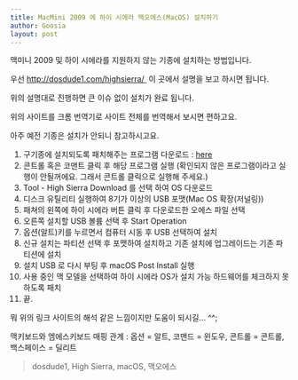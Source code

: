 ```yaml
---
title: MacMini 2009 에 하이 시에라 맥오에스(MacOS) 설치하기
author: Goosia
layout: post
---
```


맥미니 2009 및 하이 시에라를 지원하지 않는 기종에 설치하는 방법입니다.

우선 <a href="http://dosdude1.com/highsierra/">http://dosdude1.com/highsierra/ </a> 이 곳에서 설명을 보고 하시면 됩니다.

위의 설명대로 진행하면 큰 이슈 없이 설치가 완료 됩니다.

위의 사이트를 크롬 번역기로 사이트 전체를 번역해서 보시면 편하고요.

아주 예전 기종은 설치가 안되니 참고하시고요.
<ol>
 	<li>구기종에 설치되도록 패치해주는 프로그램 다운로드 : <a href="http://dosdude1.com/highsierra/macOS%20High%20Sierra%20Patcher.dmg">here</a></li>
 	<li>콘트롤 혹은 코맨트 클릭 후 해당 프로그램 실행 (확인되지 않은 프로그램이라고 실행이 안될꺼에요. 그래서 콘트롤 클릭으로 실행해 주세요.)</li>
 	<li>Tool - High Sierra Download 를 선택 하여 OS 다운로드</li>
 	<li>디스크 유틸리티 실행하여 8기가 이상의 USB 포맷(Mac OS 확장(저널링))</li>
 	<li>패쳐의 왼쪽에 하이 시에라 버튼 클릭 후 다운로드한 오에스 파일 선택</li>
 	<li>오른쪽 설치할 USB 볼륨 선택 후 Start Operation</li>
 	<li>옵션(알트)키를 누르면서 컴퓨터 시동 후 USB 선택하여 설치</li>
 	<li>신규 설치는 파티션 선택 후 포맷하여 설치하고 기존 설치에 업그레이드는 기존 파티션에 설치</li>
 	<li>설치 USB 로 다시 부팅 후 macOS Post Install 실행</li>
 	<li>사용 중인 맥 모델을 선택하여 하이 시에라 OS가 설치 가능 하드웨어를 체크하지 못하도록 패치</li>
 	<li>끝.</li>
</ol>
뭐 위의 링크 사이트의 해석 같은 느낌이지만 도움이 되시길... ^^;

맥키보드와 엠에스키보드 매핑 관계 : 옵션 = 알트, 코맨드 = 윈도우, 콘트롤 = 콘트롤, 백스페이스 = 딜리트

<blockquote>dosdude1, High Sierra, macOS, 맥오에스</blockquote>